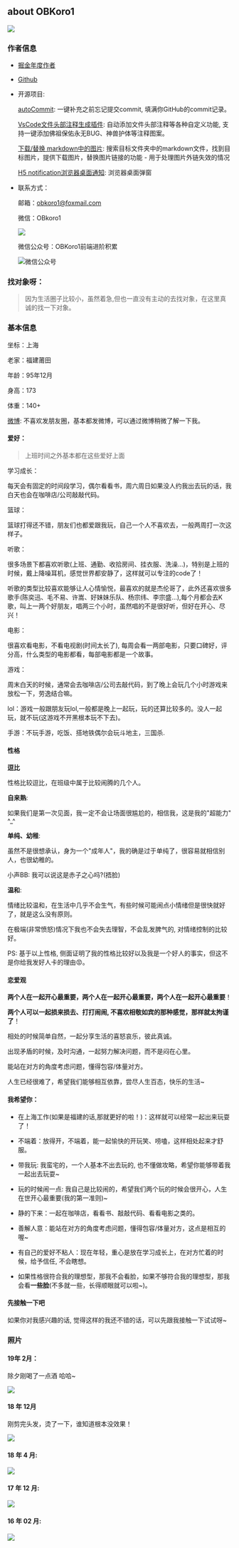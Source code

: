 ## about OBKoro1

![](https://github.com/OBKoro1/articleImg_src/blob/master/weibo_img_move/005Y4rCogy1frhyu07uofj31hc0u0ah3.jpg?raw=true)

### 作者信息

* [掘金年度作者](https://juejin.im/user/58714f0eb123db4a2eb95372/posts)
* [Github](https://github.com/OBKoro1)
* 开源项目:
    
    [autoCommit](https://github.com/OBKoro1/autoCommit): 一键补充之前忘记提交commit, 填满你GitHub的commit记录。

    [VsCode文件头部注释生成插件](https://github.com/OBKoro1/koro1FileHeader): 自动添加文件头部注释等各种自定义功能, 支持一键添加佛祖保佑永无BUG、神兽护体等注释图案。

    [下载/替换 markdown中的图片](https://github.com/OBKoro1/markdown-img-down-site-change): 搜索目标文件夹中的markdown文件，找到目标图片，提供下载图片，替换图片链接的功能 - 用于处理图片外链失效的情况

    [H5 notification浏览器桌面通知](https://github.com/OBKoro1/notification-Koro1): 浏览器桌面弹窗

* 联系方式：

    邮箱：obkoro1@foxmail.com

    微信：OBkoro1

    ![](https://github.com/OBKoro1/articleImg_src/blob/master/weibo_img_move/005Y4rCogy1fsnslyz5pnj309j0cdgm6.jpg?raw=true)

    微信公众号：OBKoro1前端进阶积累

    ![微信公众号](https://github.com/OBKoro1/articleImg_src/blob/master/juejin/1631b6f52f7e7015.jpeg?raw=true)


### 找对象呀：

> 因为生活圈子比较小，虽然着急,但也一直没有主动的去找对象，在这里真诚的找一下对象。

### 基本信息

坐标：上海

老家：福建莆田

年龄：95年12月

身高：173

体重：140+

[微博](https://weibo.com/5468303800/profile?rightmod=1&wvr=6&mod=personinfo): 不喜欢发朋友圈，基本都发微博，可以通过微博稍微了解一下我。

#### 爱好：

> 上班时间之外基本都在这些爱好上面

学习成长：

每天会有固定的时间段学习，偶尔看看书，周六周日如果没人约我出去玩的话，我白天也会在咖啡店/公司敲敲代码。

篮球：

篮球打得还不错，朋友们也都爱跟我玩，自己一个人不喜欢去，一般两周打一次这样子。

听歌：

很多场景下都喜欢听歌(上班、通勤、收拾房间、挂衣服、洗澡...)，特别是上班的时候，戴上降噪耳机，感觉世界都安静了，这样就可以专注的code了！

听歌的类型比较喜欢能够让人心情愉悦，最喜欢的就是杰伦哥了，此外还喜欢很多歌手(陈奕迅、毛不易、许嵩、好妹妹乐队、杨宗纬、李宗盛...),每个月都会去K歌，叫上一两个好朋友，唱两三个小时，虽然唱的不是很好听，但好在开心、尽兴！

电影：

很喜欢看电影，不看电视剧(时间太长了), 每周会看一两部电影，只要口碑好，评分高，什么类型的电影都看，每部电影都是一个故事。

游戏：

周末白天的时候，通常会去咖啡店/公司去敲代码，到了晚上会玩几个小时游戏来放松一下，劳逸结合嘛。

lol：游戏一般跟朋友玩lol,一般都是晚上一起玩，玩的还算比较多的。没人一起玩，就不玩(这游戏不开黑根本玩不下去)。

手游：不玩手游，吃饭、搭地铁偶尔会玩斗地主，三国杀.

#### 性格

**逗比**

性格比较逗比，在班级中属于比较闹腾的几个人。

**自来熟**: 

如果我们是第一次见面，我一定不会让场面很尴尬的，相信我，这是我的"超能力" ^_^

**单纯、幼稚**: 

虽然不是很想承认，身为一个"成年人"，我的确是过于单纯了，很容易就相信别人，也很幼稚的。

小声BB: 我可以说这是赤子之心吗?(捂脸)

**温和**:

情绪比较温和，在生活中几乎不会生气，有些时候可能闹点小情绪但是很快就好了，就是这么没有原则。

在极端(非常愤怒)情况下我也不会失去理智，不会乱发脾气的, 对情绪控制的比较好。

PS: 基于以上性格, 侧面证明了我的性格比较好以及我是一个好人的事实，但这不是你给我发好人卡的理由😡。

#### 恋爱观

**两个人在一起开心最重要，两个人在一起开心最重要，两个人在一起开心最重要**！

**两个人可以一起损来损去、打打闹闹, 不喜欢相敬如宾的那种感觉，那样就太拘谨了**！

相处的时候简单自然，一起分享生活的喜怒哀乐，彼此真诚。

出现矛盾的时候，及时沟通，一起努力解决问题，而不是闷在心里。

能站在对方的角度考虑问题，懂得包容/体量对方。

人生已经很难了，希望我们能够相互依靠，尝尽人生百态，快乐的生活~

#### 我希望你：

* 在上海工作(如果是福建的话,那就更好的啦！)：这样就可以经常一起出来玩耍了！

* 不端着：放得开，不端着，能一起愉快的开玩笑、唠嗑，这样相处起来才舒服。

* 带我玩: 我蛮宅的，一个人基本不出去玩的, 也不懂做攻略，希望你能够带着我一起出去玩耍~

* 玩的时候闹一点: 我自己是比较闹的，希望我们两个玩的时候会很开心，人生在世开心最重要(我的第一准则)~

* 静的下来：一起在咖啡店，看看书、敲敲代码、看看电影之类的。

* 善解人意：能站在对方的角度考虑问题，懂得包容/体量对方，这点是相互的喔~

* 有自己的爱好不粘人：现在年轻，重心是放在学习成长上，在对方忙着的时候，给予信任, 不会瞎想。

* 如果性格很符合我的理想型，那我不会看脸，如果不够符合我的理想型，那我会看**一些脸**(不多就一些，长得顺眼就可以啦~)。

#### 先接触一下吧

如果你对我感兴趣的话, 觉得这样的我还不错的话，可以先跟我接触一下试试呀~

### 照片

#### 19年 2月：

除夕刚喝了一点酒 哈哈~

![](https://github.com/OBKoro1/articleImg_src/blob/master/weibo_img_move/005Y4rCogy1g0bshji1g7j30a80dm3za.jpg?raw=true)

#### 18 年 12月

刚剪完头发，烫了一下，谁知道根本没效果！

![](https://github.com/OBKoro1/articleImg_src/blob/master/weibo_img_move/005Y4rCogy1g0bsikxjkxj30a70dkgm4.jpg?raw=true)

#### 18 年 4 月:

![](https://github.com/OBKoro1/articleImg_src/blob/master/weibo_img_move/005Y4rCogy1fsnsrp7sg9j30af0iigmv.jpg?raw=true)

#### 17 年 12 月:

![](https://github.com/OBKoro1/articleImg_src/blob/master/weibo_img_move/005Y4rCogy1fsnsxa6lnlj30a70dldld.jpg?raw=true)


#### 16 年 02 月:

![](https://github.com/OBKoro1/articleImg_src/blob/master/koro/201602koro.jpg?raw=true)
